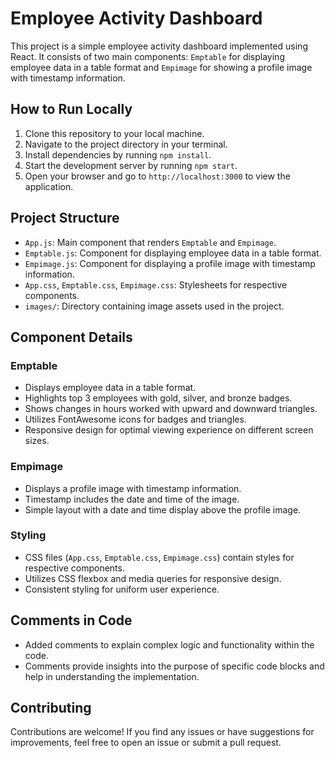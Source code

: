 # Employee Activity Dashboard

This project is a simple employee activity dashboard implemented using React. It consists of two main components: `Emptable` for displaying employee data in a table format and `Empimage` for showing a profile image with timestamp information.

## How to Run Locally

1. Clone this repository to your local machine.
2. Navigate to the project directory in your terminal.
3. Install dependencies by running `npm install`.
4. Start the development server by running `npm start`.
5. Open your browser and go to `http://localhost:3000` to view the application.

## Project Structure

- `App.js`: Main component that renders `Emptable` and `Empimage`.
- `Emptable.js`: Component for displaying employee data in a table format.
- `Empimage.js`: Component for displaying a profile image with timestamp information.
- `App.css`, `Emptable.css`, `Empimage.css`: Stylesheets for respective components.
- `images/`: Directory containing image assets used in the project.

## Component Details

### Emptable

- Displays employee data in a table format.
- Highlights top 3 employees with gold, silver, and bronze badges.
- Shows changes in hours worked with upward and downward triangles.
- Utilizes FontAwesome icons for badges and triangles.
- Responsive design for optimal viewing experience on different screen sizes.

### Empimage

- Displays a profile image with timestamp information.
- Timestamp includes the date and time of the image.
- Simple layout with a date and time display above the profile image.

### Styling

- CSS files (`App.css`, `Emptable.css`, `Empimage.css`) contain styles for respective components.
- Utilizes CSS flexbox and media queries for responsive design.
- Consistent styling for uniform user experience.

## Comments in Code

- Added comments to explain complex logic and functionality within the code.
- Comments provide insights into the purpose of specific code blocks and help in understanding the implementation.

## Contributing

Contributions are welcome! If you find any issues or have suggestions for improvements, feel free to open an issue or submit a pull request.
